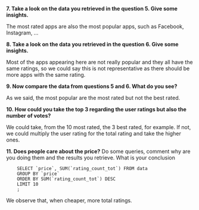 **7. Take a look on the data you retrieved in the question 5. Give some insights.**

The most rated apps are also the most popular apps, such as Facebook, Instagram, ... 

**8. Take a look on the data you retrieved in the question 6. Give some insights.**

Most of the apps appearing here are not really popular and they all have the same ratings, so we could say this is not representative as there should be more apps with the same rating.

**9. Now compare the data from questions 5 and 6. What do you see?**

As we said, the most popular are the most rated but not the best rated.

**10. How could you take the top 3 regarding the user ratings but also the number of votes?**

We could take, from the 10 most rated, the 3 best rated, for example. If not, we could multiply the user rating for the total rating and take the higher ones.

**11. Does people care about the price?** Do some queries, comment why are you doing them and the results you retrieve. What is your conclusion

		SELECT `price`, SUM(`rating_count_tot`) FROM data
		GROUP BY `price`
		ORDER BY SUM(`rating_count_tot`) DESC
		LIMIT 10
		;

We observe that, when cheaper, more total ratings.